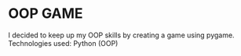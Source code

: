 # OOP GAME

I decided to keep up my OOP skills by creating a game using pygame.
Technologies used: Python (OOP) 
